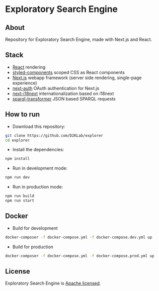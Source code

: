 # Exploratory Search Engine

## About

Repository for Exploratory Search Engine, made with Next.js and React.

## Stack

- [React](https://facebook.github.io/react) rendering
- [styled-components](https://styled-components.com/) scoped CSS as React components
- [Next.js](https://zeit.co/blog/next) webapp framework (server side rendering, single-page experience)
- [next-auth](https://github.com/iaincollins/next-auth) OAuth authentication for Next.js
- [next-i18next](https://github.com/isaachinman/next-i18next) internationalization based on i18next
- [sparql-transformer](https://github.com/D2KLab/sparql-transformer) JSON based SPARQL requests

## How to run

- Download this repository:

```bash
git clone https://github.com/D2KLab/explorer
cd explorer
```

- Install the dependencies:

```bash
npm install
```

- Run in development mode:

```bash
npm run dev
```

- Run in production mode:

```bash
npm run build
npm run start
```

## Docker

- Build for development

```bash
docker-composer -f docker-compose.yml -f docker-compose.dev.yml up
```

- Build for production

```bash
docker-composer -f docker-compose.yml -f docker-compose.prod.yml up
```

## License

Exploratory Search Engine is [Apache licensed](https://github.com/D2KLab/explorer/blob/master/LICENSE).
